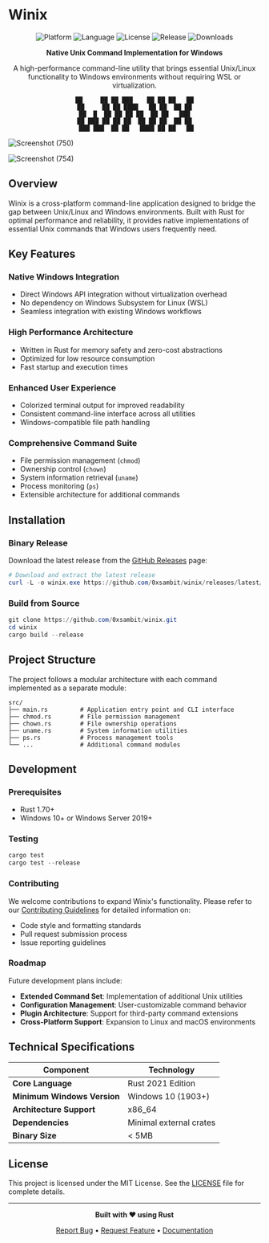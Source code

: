 # Winix

<div align="center">

![Platform](https://img.shields.io/badge/platform-Windows-blue)
![Language](https://img.shields.io/badge/language-Rust-orange)
![License](https://img.shields.io/badge/license-MIT-green)
![Release](https://img.shields.io/github/v/release/0xsambit/winix)
![Downloads](https://img.shields.io/github/downloads/0xsambit/winix/total)

**Native Unix Command Implementation for Windows**

A high-performance command-line utility that brings essential Unix/Linux functionality to Windows environments without requiring WSL or virtualization.

```
██     ██ ██ ███    ██ ██ ██   ██
██     ██ ██ ████   ██ ██  ██ ██
██  █  ██ ██ ██ ██  ██ ██   ███
██ ███ ██ ██ ██  ██ ██ ██  ██ ██
 ███ ███  ██ ██   ████ ██ ██   ██
```

</div>


![Screenshot (750)](https://github.com/user-attachments/assets/47c994fc-0937-4840-af18-61b702da76e8)

![Screenshot (754)](https://github.com/user-attachments/assets/7447b0df-1f0a-4d1b-af85-daee694d5341)

## Overview

Winix is a cross-platform command-line application designed to bridge the gap between Unix/Linux and Windows environments. Built with Rust for optimal performance and reliability, it provides native implementations of essential Unix commands that Windows users frequently need.

## Key Features

### **Native Windows Integration**

- Direct Windows API integration without virtualization overhead
- No dependency on Windows Subsystem for Linux (WSL)
- Seamless integration with existing Windows workflows

### **High Performance Architecture**

- Written in Rust for memory safety and zero-cost abstractions
- Optimized for low resource consumption
- Fast startup and execution times

### **Enhanced User Experience**

- Colorized terminal output for improved readability
- Consistent command-line interface across all utilities
- Windows-compatible file path handling

### **Comprehensive Command Suite**

- File permission management (`chmod`)
- Ownership control (`chown`)
- System information retrieval (`uname`)
- Process monitoring (`ps`)
- Extensible architecture for additional commands

## Installation

### Binary Release

Download the latest release from the [GitHub Releases](https://github.com/0xsambit/winix/releases) page:

```powershell
# Download and extract the latest release
curl -L -o winix.exe https://github.com/0xsambit/winix/releases/latest/download/winix.exe
```

### Build from Source

```powershell
git clone https://github.com/0xsambit/winix.git
cd winix
cargo build --release
```

## Project Structure

The project follows a modular architecture with each command implemented as a separate module:

```
src/
├── main.rs         # Application entry point and CLI interface
├── chmod.rs        # File permission management
├── chown.rs        # File ownership operations
├── uname.rs        # System information utilities
├── ps.rs           # Process management tools
└── ...             # Additional command modules
```

## Development

### Prerequisites

- Rust 1.70+
- Windows 10+ or Windows Server 2019+

### Testing

```powershell
cargo test
cargo test --release
```

### Contributing

We welcome contributions to expand Winix's functionality. Please refer to our [Contributing Guidelines](CONTRIBUTING.md) for detailed information on:

- Code style and formatting standards
- Pull request submission process
- Issue reporting guidelines

### Roadmap

Future development plans include:

- **Extended Command Set**: Implementation of additional Unix utilities
- **Configuration Management**: User-customizable command behavior
- **Plugin Architecture**: Support for third-party command extensions
- **Cross-Platform Support**: Expansion to Linux and macOS environments

## Technical Specifications

| Component                   | Technology              |
| --------------------------- | ----------------------- |
| **Core Language**           | Rust 2021 Edition       |
| **Minimum Windows Version** | Windows 10 (1903+)      |
| **Architecture Support**    | x86_64                  |
| **Dependencies**            | Minimal external crates |
| **Binary Size**             | < 5MB                   |

## License

This project is licensed under the MIT License. See the [LICENSE](LICENSE) file for complete details.

---

<div align="center">

**Built with ❤️ using Rust**

[Report Bug](https://github.com/0xsambit/winix/issues) • [Request Feature](https://github.com/0xsambit/winix/issues) • [Documentation](https://github.com/0xsambit/winix/wiki)

</div>

